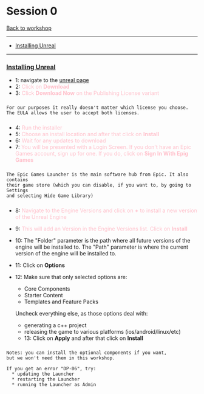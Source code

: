 # Session 0
[Back to workshop](https://github.com/Bleeck/UE_Workshop)

---

* [Installing Unreal](https://github.com/Bleeck/UE_Workshop/blob/main/Session_1.md#creating-a-new-project)
---
### [Installing Unreal](https://github.com/Bleeck/UE_Workshop/blob/main/Session_1.md)
  - 1: navigate to the [unreal page](https://www.unrealengine.com/)
  - 2: <span style ="color:pink"> Click on **Download** </span>
  - 3: <span style ="color:pink"> Click **Download Now** on the Publishing License variant</span>

###

    For our purposes it really doesn't matter which license you choose.
    The EULA allows the user to accept both licenses.

###


  - 4: <span style = "color:pink"> Run the installer</span>
  - 5: <span style = "color:pink"> Choose an install location and after that click on **Install**</span>
  - 6: <span style = "color:pink"> Wait for any updates to download</span>
  - 7: <span style = "color:pink"> You will be presented with a Login Screen. If you don't have an Epic Games account, sign up for one. If you do, click on **Sign In With Epig Games** </span>

###

    The Epic Games Launcher is the main software hub from Epic. It also contains  
    their game store (which you can disable, if you want to, by going to Settings
    and selecting Hide Game Library)

###

  - 8: <span style = "color:pink"> Navigate to the Engine Versions and click on  **+**  to install a new version of the Unreal Engine</span>
  - 9: <span style = "color:pink"> This will add an Version in the Engine Versions list. Click on **Install**</span>
  - 10: The "Folder" parameter is the path where all future versions of the engine will be installed to. The "Path" parameter is where the current version of the engine will be installed to.
  - 11: Click on **Options**
  - 12: Make sure that only selected options are:
      * Core Components
      * Starter Content
      * Templates and Feature Packs

      Uncheck everything else, as those options deal with:
      * generating a c++ project
      * releasing the game to various platforms (ios/android/linux/etc)
    - 13: Click on **Apply** and after that click on **Install**

###

    Notes: you can install the optional components if you want,
    but we won't need them in this workshop.

    If you get an error "DP-06", try:
      * updating the Launcher
      * restarting the Launcher
      * running the Launcher as Admin
